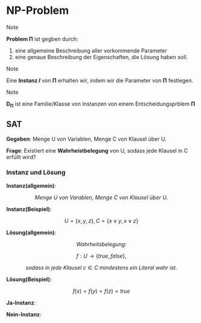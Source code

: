# NP-Problem

> [!NOTE]
> **Problem $\mathbf{\Pi}$** ist gegben durch:
>
> 1. eine allgemeine Beschreibung aller vorkommende Parameter
> 2. eine genaue Beschreibung der Eigenschaften, die Lösung haben soll.

> [!NOTE]
> Eine **Instanz *I*** von $\mathbf{\Pi}$ erhalten wir, indem wir die Parameter von $\mathbf{\Pi}$ festlegen.

> [!NOTE]
> $\mathbf{D_{\Pi}}$ ist eine Familie/Klasse von Instanzen von einem Entscheidungsprblem $\mathbf{\Pi}$

## SAT

**Gegeben**:  Menge U von Variablen, Menge C von Klausel über U.

**Frage**:  Existiert eine **Wahrheistbelegung** von U, sodass jede Klausel in C erfüllt wird?

### Instanz und Lösung

**Instanz(allgemein)**:

```math
 Menge\ U\ von\ Varablen,\ Menge\ C\ von\ Klausel\ über\ U.
 ```

**Instanz(Beispiel)**:

```math
U= \left \{x, y, z\right \}, C = \left \{x \lor y, x \lor z \right \}
```

**Lösung(allgemein)**:

$$ Wahrheitsbelegung:$$

```math
f: U \longrightarrow \left \{true, false \right \},
```

$$
 sodass\ in\ jede\ Klausel\ c \in C\ mindestens\ ein\ Literal\ wahr\ ist.
$$

**Lösung(Beispiel)**:

$$
f(x)=f(y)=f(z)=true
$$

**Ja-Instanz**:

**Nein-Instanz**:
